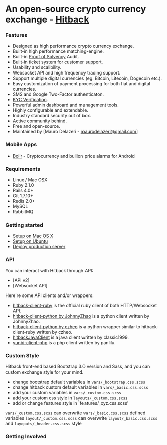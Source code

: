An open-source crypto currency exchange - [Hitback](http://market.hitback.us)
=====================================

### Features

* Designed as high performance crypto currency exchange.
* Built-in high performance matching-engine.
* Built-in [Proof of Solvency](https://iwilcox.me.uk/2014/proving-bitcoin-reserves) Audit.
* Built-in ticket system for customer support.
* Usability and scalibility.
* Websocket API and high frequency trading support.
* Support multiple digital currencies (eg. Bitcoin, Litecoin, Dogecoin etc.).
* Easy customization of payment processing for both fiat and digital currencies.
* SMS and Google Two-Factor authenticaton.
* [KYC Verification](http://en.wikipedia.org/wiki/Know_your_customer).
* Powerful admin dashboard and management tools.
* Highly configurable and extendable.
* Industry standard security out of box.
* Active community behind.
* Free and open-source.
* Maintained by [Mauro Delazeri - maurodelazeri@gmail.com]


### Mobile Apps ###

* [Boilr](https://github.com/andrefbsantos/boilr) - Cryptocurrency and bullion price alarms for Android

### Requirements

* Linux / Mac OSX
* Ruby 2.1.0
* Rails 4.0+
* Git 1.7.10+
* Redis 2.0+
* MySQL
* RabbitMQ

### Getting started

* [Setup on Mac OS X](doc/setup-local-osx.md)
* [Setup on Ubuntu](doc/setup-local-ubuntu.md)
* [Deploy production server](doc/deploy-production-server.md)

### API

You can interact with Hitback through API:

* [API v2]
* [Websocket API]

Here're some API clients and/or wrappers:

* [hitback-client-ruby](https://github.com/hitback/hitback-client-ruby) is the official ruby client of both HTTP/Websocket API.
* [hitback-client-python by JohnnyZhao](https://github.com/JohnnyZhao/hitback-client-python) is a python client written by JohnnyZhao.
* [hitback-client-python by czheo](https://github.com/JohnnyZhao/hitback-client-python) is a python wrapper similar to hitback-client-ruby written by czheo.
* [hitbackJavaClient](https://github.com/classic1999/hitbackJavaClient.git) is a java client written by classic1999.
* [yunbi-client-php](https://github.com/panlilu/yunbi-client-php) is a php client written by panlilu.

### Custom Style

Hitback front-end based Bootstrap 3.0 version and Sass, and you can custom exchange style for your mind.

* change bootstrap default variables in `vars/_bootstrap.css.scss`
* change hitback custom default variables in `vars/_basic.css.scss`
* add your custom variables in `vars/_custom.css.scss`
* add your custom css style in `layouts/_custom.css.scss`
* add or change features style in `features/_xyz.css.scss'

`vars/_custom.css.scss` can overwrite `vars/_basic.css.scss` defined variables
`layout/_custom.css.scss` can overwrite `layout/_basic.css.scss` and `layoputs/_header.css.scss` style

### Getting Involved
